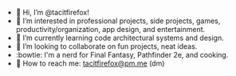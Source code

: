 - :wave: Hi, I’m @tacitfirefox!
- :eyes: I’m interested in professional projects, side projects, games, productivity/organization, app design, and entertainment.
- :seedling: I’m currently learning code architectural systems and design.
- :revolving_hearts: I’m looking to collaborate on fun projects, neat ideas.
- :bowtie: I'm a nerd for Final Fantasy, Pathfinder 2e, and cooking. 
- :email: How to reach me: tacitfirefox@pm.me (dm)
